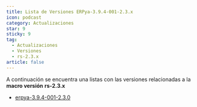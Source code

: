 ```yaml
---
title: Lista de Versiones ERPya-3.9.4-001-2.3.x
icon: podcast
category: Actualizaciones
star: 9
sticky: 9
tag:
  - Actualizaciones
  - Versiones
  - rs-2.3.x
article: false
---
```


A continuación se encuentra una listas con las versiones relacionadas a la **macro versión** **rs-2.3.x**

- [erpya-3.9.4-001-2.3.0](erpya-3.9.4-001-2.3.0.md)